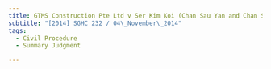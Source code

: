 ```yaml
---
title: GTMS Construction Pte Ltd v Ser Kim Koi (Chan Sau Yan and Chan Sau Yan Associates, 
subtitle: "[2014] SGHC 232 / 04\_November\_2014"
tags:
  - Civil Procedure
  - Summary Judgment

---
```


